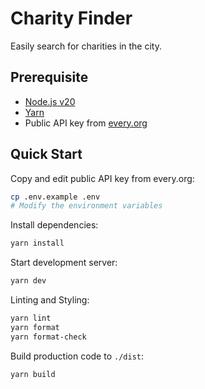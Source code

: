 # Charity Finder

Easily search for charities in the city.

## Prerequisite

- [Node.js v20](https://nodejs.org)
- [Yarn](https://yarnpkg.com)
- Public API key from [every.org](https://www.every.org/charity-api)

## Quick Start

Copy and edit public API key from every.org:
```sh
cp .env.example .env
# Modify the environment variables
```

Install dependencies:

```sh
yarn install
```

Start development server:

```sh
yarn dev
```

Linting and Styling:

```sh
yarn lint
yarn format
yarn format-check
```

Build production code to `./dist`:

```sh
yarn build
```

